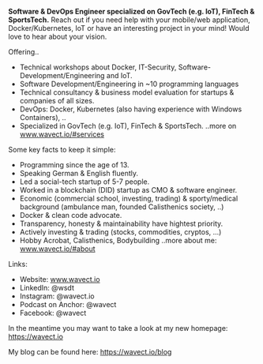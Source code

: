 **Software & DevOps Engineer specialized on GovTech (e.g. IoT), FinTech & SportsTech.**
Reach out if you need help with your mobile/web application, Docker/Kubernetes, IoT or have an interesting project in your mind! Would love to hear about your vision.

Offering..
* Technical workshops about Docker, IT-Security, Software-Development/Engineering and IoT.
* Software Development/Engineering in ~10 programming languages
* Technical consultancy & business model evaluation for startups & companies of all sizes.
* DevOps: Docker, Kubernetes (also having experience with Windows Containers), ..
* Specialized in GovTech (e.g. IoT), FinTech & SportsTech.
..more on www.wavect.io/#services

Some key facts to keep it simple: 
* Programming since the age of 13.
* Speaking German & English fluently.
* Led a social-tech startup of 5-7 people.
* Worked in a blockchain (DID) startup as CMO & software engineer.
* Economic (commercial school, investing, trading) & sporty/medical background (ambulance man, founded Calisthenics society, ..)
* Docker & clean code advocate.
* Transparency, honesty & maintainability have hightest priority.
* Actively investing & trading (stocks, commodities, cryptos, ...)
* Hobby Acrobat, Calisthenics, Bodybuilding
..more about me: www.wavect.io/#about

Links: 
* Website: www.wavect.io
* LinkedIn: @wsdt
* Instagram: @wavect.io 
* Podcast on Anchor: @wavect
* Facebook: @wavect


In the meantime you may want to take a look at my new homepage: https://wavect.io

My blog can be found here: https://wavect.io/blog
